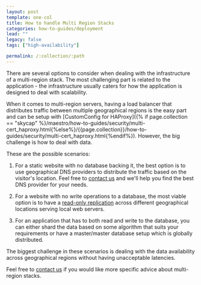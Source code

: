 ```yaml
---
layout: post
template: one-col
title: How to handle Multi Region Stacks
categories: how-to-guides/deployment
lead: ""
legacy: false
tags: ["high-availability"]

permalink: /:collection/:path
---
```


There are several options to consider when dealing with the infrastructure of a multi-region stack. The most challenging part is related to the application - the infrastructure usually caters for how the application is designed to deal with scalability.

When it comes to multi-region servers, having a load balancer that distributes traffic between multiple geographical regions is the easy part and can be setup with [CustomConfig for HAProxy]({% if page.collection == "skycap" %}/maestro/how-to-guides/security/multi-cert_haproxy.html{%else%}/{{page.collection}}/how-to-guides/security/multi-cert_haproxy.html{%endif%}). However, the big challenge is how to deal with data.

These are the possible scenarios:

1. For a static website with no database backing it, the best option is to use geographical DNS providers to distribute the traffic based on the visitor's location. Feel free to [contact us](mailto:support@cloud66.com) and we'll help you find the best DNS provider for your needs.

2. For a website with no write operations to a database, the most viable option is to have a [read-only replication](/rails/tutorials/database-replication.html) across different geographical locations serving local web servers.

3. For an application that has to both read and write to the database, you can either shard the data based on some algorithm that suits your requirements or have a master/master database setup which is globally distributed.

The biggest challenge in these scenarios is dealing with the data availability across geographical regions without having unacceptable latencies.

Feel free to [contact us](mailto:support@cloud66.com) if you would like more specific advice about multi-region stacks.
